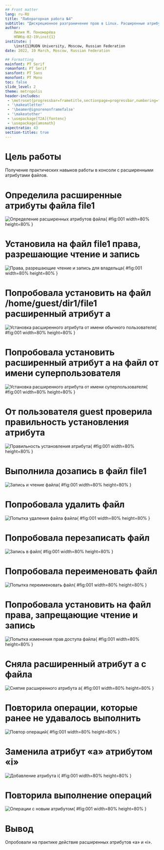 ```yaml
---
## Front matter
lang: ru-RU
title: "Лабораторная работа №4"
subtitle: "Дискреционное разграничение прав в Linux. Расширенные атрибуты"
author:
    Лилия М. Пономарёва
    НПИбд-02-19\inst{1}
institute: |
	\inst{1}RUDN University, Moscow, Russian Federation
date: 2022, 19 March, Moscow, Russian Federation  

## Formatting
mainfont: PT Serif
romanfont: PT Serif
sansfont: PT Sans
monofont: PT Mono
toc: false
slide_level: 2
theme: metropolis
header-includes: 
 - \metroset{progressbar=frametitle,sectionpage=progressbar,numbering=fraction}
 - '\makeatletter'
 - '\beamer@ignorenonframefalse'
 - '\makeatother'
 - \usepackage[T2A]{fontenc}
 - \usepackage{amsmath}
aspectratio: 43
section-titles: true
---
```


# Цель работы

Получение практических навыков работы в консоли с расширенными
атрибутами файлов.

# Определила расширенные атрибуты файла file1

![Определение расширенных атрибутов файла](../../image/1.png){ #fig:001 width=80% height=80% }

# Установила на файл file1 права, разрешающие чтение и запись

![Права, разрешающие чтение и запись для владельца](../../image/2.png){ #fig:001 width=80% height=80% }

# Попробовала установить на файл /home/guest/dir1/file1 расширенный атрибут a

![Установка расширенного атрибута от имени обычного пользователя](../../image/3.png){ #fig:001 width=80% height=80% }

# Попробовала установить расширенный атрибут a на файл от имени суперпользователя

![Установка расширенного атрибута от имени суперпользователя](../../image/4.png){ #fig:001 width=80% height=80% }

# От пользователя guest проверила правильность установления атрибута

![Правильность установления атрибута](../../image/5.png){ #fig:001 width=80% height=80% }

# Выполнила дозапись в файл file1

![Запись и чтение файла](../../image/6.png){ #fig:001 width=80% height=80% }

# Попробовала удалить файл

![Попытка удаления файла файла](../../image/7.png){ #fig:001 width=80% height=80% }

# Попробовала перезаписать файл

![Запись в файл](../../image/14.png){ #fig:001 width=80% height=80% }

# Попробовала переименовать файл

![Попытка переименовать файл](../../image/8.png){ #fig:001 width=80% height=80% }

# Попробовала установить на файл права, запрещающие чтение и запись

![Попытка изменения прав доступа файла](../../image/9.png){ #fig:001 width=80% height=80% }

# Сняла расширенный атрибут a с файла

![Снятие расширенного атрибута а](../../image/10.png){ #fig:001 width=80% height=80% }

# Повторила операции, которые ранее не удавалось выполнить

![Повтор операций](../../image/11.png){ #fig:001 width=80% height=80% }

# Заменила атрибут «a» атрибутом «i»

![Добавление атрибута i](../../image/12.png){ #fig:001 width=80% height=80% }

# Повторила выполнение операций

![Операции с новым атрибутом](../../image/13.png){ #fig:001 width=80% height=80% }

# Вывод

Опробовали на практике действие расширенных атрибутов «а» и «i».

